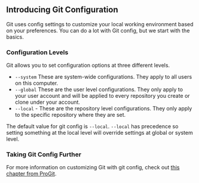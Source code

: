## Introducing Git Configuration

Git uses config settings to customize your local working environment based on your preferences. You can do a lot with Git config, but we start with the basics.

### Configuration Levels

Git allows you to set configuration options at three different levels.

  - `--system` These are system-wide configurations. They apply to all users on this computer.
  - `--global` These are the user level configurations. They only apply to your user account and will be applied to every repository you create or clone under your account.
  - `--local` - These are the repository level configurations. They only apply to the specific repository where they are set.

The default value for git config is `--local`. `--local` has precedence so setting something at the local level will override settings at global or system level.

### Taking Git Config Further

For more information on customizing Git with git config, check out [this chapter from ProGit](https://git-scm.com/book/en/v2/Customizing-Git-Git-Configuration).
